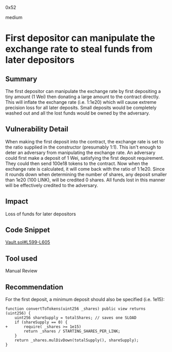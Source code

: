 0x52

medium

# First depositor can manipulate the exchange rate to steal funds from later depositors

## Summary

The first depositor can manipulate the exchange rate by first depositing a tiny amount (1 Wei) then donating a large amount to the contract directly. This will inflate the exchange rate (i.e. 1:1e20) which will cause extreme precision loss for all later deposits. Small deposits would be completely washed out and all the lost funds would be owned by the adversary.

## Vulnerability Detail

When making the first deposit into the contract, the exchange rate is set to the ratio supplied in the constructor (presumably 1:1). This isn't enough to deter an adversary from manipulating the exchange rate. An adversary could first make a deposit of 1 Wei, satisfying the first deposit requirement. They could then send 100e18 tokens to the contract. Now when the exchange rate is calculated, it will come back with the ratio of 1:1e20. Since it rounds down when determining the number of shares, any deposit smaller than 1e20 (100 LINK), will be credited 0 shares. All funds lost in this manner will be effectively credited to the adversary.

## Impact

Loss of funds for later depositors 

## Code Snippet

[Vault.sol#L599-L605](https://github.com/sherlock-audit/2022-10-mycelium/blob/main/mylink-contracts/src/Vault.sol#L599-L605)

## Tool used

Manual Review

## Recommendation

For the first deposit, a minimum deposit should also be specified (i.e. 1e15):

    function convertToTokens(uint256 _shares) public view returns (uint256) {
        uint256 shareSupply = totalShares; // saves one SLOAD
        if (shareSupply == 0) {
    +       require( _shares >= 1e15)
            return _shares / STARTING_SHARES_PER_LINK;
        }
        return _shares.mulDivDown(totalSupply(), shareSupply);
    }